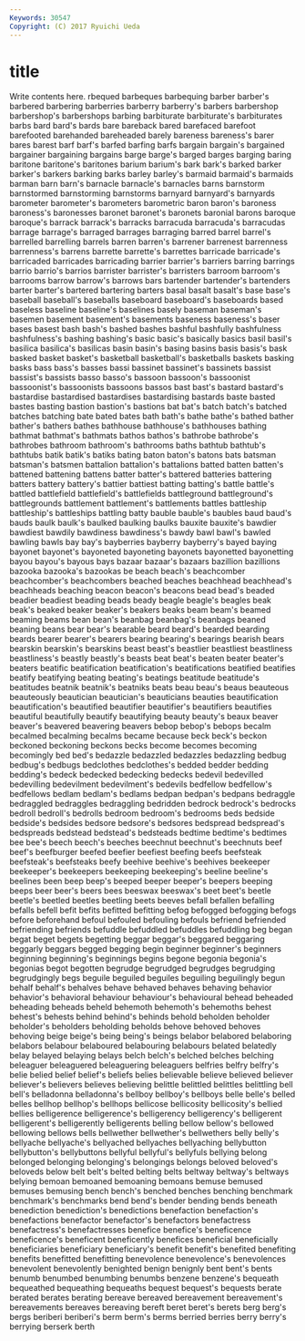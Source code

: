 ```yaml
---
Keywords: 30547 
Copyright: (C) 2017 Ryuichi Ueda
---
```


# title

Write contents here.
rbequed
barbeques barbequing barber barber's barbered barbering barberries barberry barberry's barbers
barbershop barbershop's barbershops barbing barbiturate barbiturate's barbiturates barbs bard bard's
bards bare bareback bared barefaced barefoot barefooted barehanded bareheaded barely
bareness bareness's barer bares barest barf barf's barfed barfing barfs
bargain bargain's bargained bargainer bargaining bargains barge barge's barged barges
barging baring baritone baritone's baritones barium barium's bark bark's barked
barker barker's barkers barking barks barley barley's barmaid barmaid's barmaids
barman barn barn's barnacle barnacle's barnacles barns barnstorm barnstormed barnstorming
barnstorms barnyard barnyard's barnyards barometer barometer's barometers barometric baron baron's
baroness baroness's baronesses baronet baronet's baronets baronial barons baroque baroque's
barrack barrack's barracks barracuda barracuda's barracudas barrage barrage's barraged barrages
barraging barred barrel barrel's barrelled barrelling barrels barren barren's barrener
barrenest barrenness barrenness's barrens barrette barrette's barrettes barricade barricade's barricaded
barricades barricading barrier barrier's barriers barring barrings barrio barrio's barrios
barrister barrister's barristers barroom barroom's barrooms barrow barrow's barrows bars
bartender bartender's bartenders barter barter's bartered bartering barters basal basalt
basalt's base base's baseball baseball's baseballs baseboard baseboard's baseboards based
baseless baseline baseline's baselines basely baseman baseman's basemen basement basement's
basements baseness baseness's baser bases basest bash bash's bashed bashes
bashful bashfully bashfulness bashfulness's bashing bashing's basic basic's basically basics
basil basil's basilica basilica's basilicas basin basin's basing basins basis
basis's bask basked basket basket's basketball basketball's basketballs baskets basking
basks bass bass's basses bassi bassinet bassinet's bassinets bassist bassist's
bassists basso basso's bassoon bassoon's bassoonist bassoonist's bassoonists bassoons bassos
bast bast's bastard bastard's bastardise bastardised bastardises bastardising bastards baste
basted bastes basting bastion bastion's bastions bat bat's batch batch's
batched batches batching bate bated bates bath bath's bathe bathe's
bathed bather bather's bathers bathes bathhouse bathhouse's bathhouses bathing bathmat
bathmat's bathmats bathos bathos's bathrobe bathrobe's bathrobes bathroom bathroom's bathrooms
baths bathtub bathtub's bathtubs batik batik's batiks bating baton baton's
batons bats batsman batsman's batsmen battalion battalion's battalions batted batten
batten's battened battening battens batter batter's battered batteries battering batters
battery battery's battier battiest batting batting's battle battle's battled battlefield
battlefield's battlefields battleground battleground's battlegrounds battlement battlement's battlements battles battleship
battleship's battleships battling batty bauble bauble's baubles baud baud's bauds
baulk baulk's baulked baulking baulks bauxite bauxite's bawdier bawdiest bawdily
bawdiness bawdiness's bawdy bawl bawl's bawled bawling bawls bay bay's
bayberries bayberry bayberry's bayed baying bayonet bayonet's bayoneted bayoneting bayonets
bayonetted bayonetting bayou bayou's bayous bays bazaar bazaar's bazaars bazillion
bazillions bazooka bazooka's bazookas be beach beach's beachcomber beachcomber's beachcombers
beached beaches beachhead beachhead's beachheads beaching beacon beacon's beacons bead
bead's beaded beadier beadiest beading beads beady beagle beagle's beagles
beak beak's beaked beaker beaker's beakers beaks beam beam's beamed
beaming beams bean bean's beanbag beanbag's beanbags beaned beaning beans
bear bear's bearable beard beard's bearded bearding beards bearer bearer's
bearers bearing bearing's bearings bearish bears bearskin bearskin's bearskins beast
beast's beastlier beastliest beastliness beastliness's beastly beastly's beasts beat beat's
beaten beater beater's beaters beatific beatification beatification's beatifications beatified beatifies
beatify beatifying beating beating's beatings beatitude beatitude's beatitudes beatnik beatnik's
beatniks beats beau beau's beaus beauteous beauteously beautician beautician's beauticians
beauties beautification beautification's beautified beautifier beautifier's beautifiers beautifies beautiful beautifully
beautify beautifying beauty beauty's beaux beaver beaver's beavered beavering beavers
bebop bebop's bebops becalm becalmed becalming becalms became because beck
beck's beckon beckoned beckoning beckons becks become becomes becoming becomingly
bed bed's bedazzle bedazzled bedazzles bedazzling bedbug bedbug's bedbugs bedclothes
bedclothes's bedded bedder bedding bedding's bedeck bedecked bedecking bedecks bedevil
bedevilled bedevilling bedevilment bedevilment's bedevils bedfellow bedfellow's bedfellows bedlam bedlam's
bedlams bedpan bedpan's bedpans bedraggle bedraggled bedraggles bedraggling bedridden bedrock
bedrock's bedrocks bedroll bedroll's bedrolls bedroom bedroom's bedrooms beds bedside
bedside's bedsides bedsore bedsore's bedsores bedspread bedspread's bedspreads bedstead bedstead's
bedsteads bedtime bedtime's bedtimes bee bee's beech beech's beeches beechnut
beechnut's beechnuts beef beef's beefburger beefed beefier beefiest beefing beefs
beefsteak beefsteak's beefsteaks beefy beehive beehive's beehives beekeeper beekeeper's beekeepers
beekeeping beekeeping's beeline beeline's beelines been beep beep's beeped beeper
beeper's beepers beeping beeps beer beer's beers bees beeswax beeswax's
beet beet's beetle beetle's beetled beetles beetling beets beeves befall
befallen befalling befalls befell befit befits befitted befitting befog befogged
befogging befogs before beforehand befoul befouled befouling befouls befriend befriended
befriending befriends befuddle befuddled befuddles befuddling beg began begat beget
begets begetting beggar beggar's beggared beggaring beggarly beggars begged begging
begin beginner beginner's beginners beginning beginning's beginnings begins begone begonia
begonia's begonias begot begotten begrudge begrudged begrudges begrudging begrudgingly begs
beguile beguiled beguiles beguiling beguilingly begun behalf behalf's behalves behave
behaved behaves behaving behavior behavior's behavioral behaviour behaviour's behavioural behead
beheaded beheading beheads beheld behemoth behemoth's behemoths behest behest's behests
behind behind's behinds behold beholden beholder beholder's beholders beholding beholds
behove behoved behoves behoving beige beige's being being's beings belabor
belabored belaboring belabors belabour belaboured belabouring belabours belated belatedly belay
belayed belaying belays belch belch's belched belches belching beleaguer beleaguered
beleaguering beleaguers belfries belfry belfry's belie belied belief belief's beliefs
belies believable believe believed believer believer's believers believes believing belittle
belittled belittles belittling bell bell's belladonna belladonna's bellboy bellboy's bellboys
belle belle's belled belles bellhop bellhop's bellhops bellicose bellicosity bellicosity's
bellied bellies belligerence belligerence's belligerency belligerency's belligerent belligerent's belligerently belligerents
belling bellow bellow's bellowed bellowing bellows bells bellwether bellwether's bellwethers
belly belly's bellyache bellyache's bellyached bellyaches bellyaching bellybutton bellybutton's bellybuttons
bellyful bellyful's bellyfuls bellying belong belonged belonging belonging's belongings belongs
beloved beloved's beloveds below belt belt's belted belting belts beltway
beltway's beltways belying bemoan bemoaned bemoaning bemoans bemuse bemused bemuses
bemusing bench bench's benched benches benching benchmark benchmark's benchmarks bend
bend's bender bending bends beneath benediction benediction's benedictions benefaction benefaction's
benefactions benefactor benefactor's benefactors benefactress benefactress's benefactresses benefice benefice's beneficence
beneficence's beneficent beneficently benefices beneficial beneficially beneficiaries beneficiary beneficiary's benefit
benefit's benefited benefiting benefits benefitted benefitting benevolence benevolence's benevolences benevolent
benevolently benighted benign benignly bent bent's bents benumb benumbed benumbing
benumbs benzene benzene's bequeath bequeathed bequeathing bequeaths bequest bequest's bequests
berate berated berates berating bereave bereaved bereavement bereavement's bereavements bereaves
bereaving bereft beret beret's berets berg berg's bergs beriberi beriberi's
berm berm's berms berried berries berry berry's berrying berserk berth

